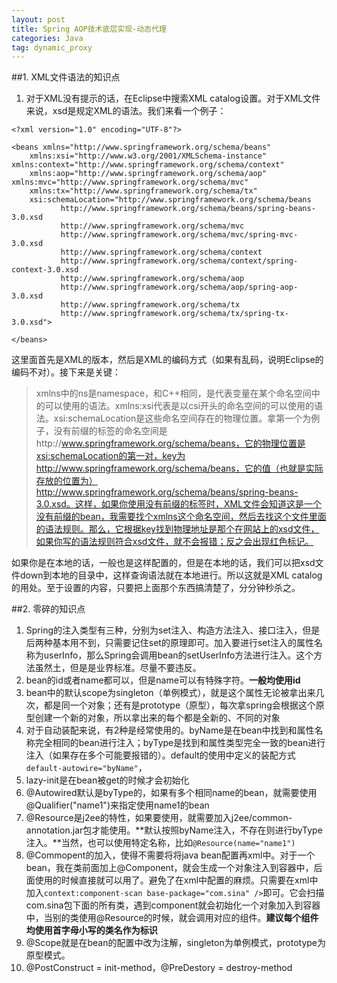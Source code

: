 ```yaml
---
layout: post
title: Spring AOP技术底层实现-动态代理
categories: Java
tag: dynamic_proxy
---
```


##1. XML文件语法的知识点

1. 对于XML没有提示的话，在Eclipse中搜索XML catalog设置。对于XML文件来说，xsd是规定XML的语法。我们来看一个例子：

```
<?xml version="1.0" encoding="UTF-8"?>

<beans xmlns="http://www.springframework.org/schema/beans"
	xmlns:xsi="http://www.w3.org/2001/XMLSchema-instance" xmlns:context="http://www.springframework.org/schema/context"
	xmlns:aop="http://www.springframework.org/schema/aop" xmlns:mvc="http://www.springframework.org/schema/mvc"
	xmlns:tx="http://www.springframework.org/schema/tx"
	xsi:schemaLocation="http://www.springframework.org/schema/beans
           http://www.springframework.org/schema/beans/spring-beans-3.0.xsd
           http://www.springframework.org/schema/mvc
           http://www.springframework.org/schema/mvc/spring-mvc-3.0.xsd  
           http://www.springframework.org/schema/context
           http://www.springframework.org/schema/context/spring-context-3.0.xsd
           http://www.springframework.org/schema/aop
           http://www.springframework.org/schema/aop/spring-aop-3.0.xsd
           http://www.springframework.org/schema/tx
           http://www.springframework.org/schema/tx/spring-tx-3.0.xsd">

</beans>
```

这里面首先是XML的版本，然后是XML的编码方式（如果有乱码，说明Eclipse的编码不对）。接下来是关键：

> xmlns中的ns是namespace，和C++相同，是代表变量在某个命名空间中的可以使用的语法。xmlns:xsi代表是以csi开头的命名空间的可以使用的语法。xsi:schemaLocation是这些命名空间存在的物理位置。拿第一个为例子，没有前缀的标签的命名空间是http://www.springframework.org/schema/beans，它的物理位置是xsi:schemaLocation的第一对，key为http://www.springframework.org/schema/beans，它的值（也就是实际存放的位置为）http://www.springframework.org/schema/beans/spring-beans-3.0.xsd。这样，如果你使用没有前缀的标签时，XML文件会知道这是一个没有前缀的bean，我需要找个xmlns这个命名空间，然后去找这个文件里面的语法规则。那么，它根据key找到物理地址是那个在网站上的xsd文件，如果你写的语法规则符合xsd文件，就不会报错；反之会出现红色标记。

如果你是在本地的话，一般也是这样配置的，但是在本地的话，我们可以把xsd文件down到本地的目录中，这样查询语法就在本地进行。所以这就是XML catalog的用处。至于设置的内容，只要把上面那个东西搞清楚了，分分钟秒杀之。


##2. 零碎的知识点

1. Spring的注入类型有三种，分别为set注入、构造方法注入、接口注入，但是后两种基本用不到，只需要记住set的原理即可。加入要进行set注入的属性名称为userInfo，那么Spring会调用bean的setUserInfo方法进行注入。这个方法虽然土，但是是业界标准。尽量不要违反。
2. bean的id或者name都可以，但是name可以有特殊字符。**一般均使用id**
3. bean中的默认scope为singleton（单例模式），就是这个属性无论被拿出来几次，都是同一个对象；还有是prototype（原型），每次拿spring会根据这个原型创建一个新的对象，所以拿出来的每个都是全新的、不同的对象
4. 对于自动装配来说，有2种是经常使用的。byName是在bean中找到和属性名称完全相同的bean进行注入；byType是找到和属性类型完全一致的bean进行注入（如果存在多个可能要报错的）。default的使用<beans>中定义的装配方式```default-autowire="byName"```，
5. lazy-init是在bean被get的时候才会初始化
6. @Autowired默认是byType的，如果有多个相同name的bean，就需要使用@Qualifier("name1")来指定使用name1的bean
7. @Resource是j2ee的特性，如果要使用，就需要加入j2ee/common-annotation.jar包才能使用。**默认按照byName注入，不存在则进行byType注入。**当然，也可以使用特定名称，比如```@Resource(name="name1")```
8. @Commopent的加入，使得不需要将将java bean配置再xml中。对于一个bean，我在类前面加上@Component，就会生成一个对象注入到容器中，后面使用的时候直接就可以用了。避免了在xml中配置的麻烦。只需要在xml中加入```context:component-scan base-package="com.sina" />```即可。它会扫描com.sina包下面的所有类，遇到component就会初始化一个对象加入到容器中，当别的类使用@Resource的时候，就会调用对应的组件。**建议每个组件均使用首字母小写的类名作为标识**
9. @Scope就是在bean的配置中改为注解，singleton为单例模式，prototype为原型模式。
10. @PostConstruct = init-method，@PreDestory = destroy-method

